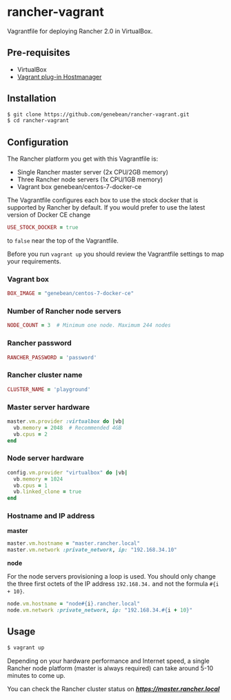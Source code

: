 # rancher-vagrant
Vagrantfile for deploying Rancher 2.0 in VirtualBox.

## Pre-requisites

* VirtualBox
* [Vagrant plug-in Hostmanager](https://github.com/devopsgroup-io/vagrant-hostmanager)

## Installation

```bash
$ git clone https://github.com/genebean/rancher-vagrant.git
$ cd rancher-vagrant
```

## Configuration

The Rancher platform you get with this Vagrantfile is:

* Single Rancher master server (2x CPU/2GB memory)
* Three Rancher node servers (1x CPU/1GB memory)
* Vagrant box genebean/centos-7-docker-ce

The Vagrantfile configures each box to use the stock docker that is supported by
Rancher by default. If you would prefer to use the latest version of Docker CE
change

```ruby
USE_STOCK_DOCKER = true
```

to `false` near the top of the Vagrantfile.

Before you run `vagrant up` you should review the Vagrantfile settings to map
your requirements.

### Vagrant box

```ruby
BOX_IMAGE = "genebean/centos-7-docker-ce"
```

### Number of Rancher node servers

```ruby
NODE_COUNT = 3  # Minimum one node. Maximum 244 nodes
```

### Rancher password

```ruby
RANCHER_PASSWORD = 'password'
```

### Rancher cluster name

```ruby
CLUSTER_NAME = 'playground'
```

### Master server hardware

```ruby
master.vm.provider :virtualbox do |vb|
  vb.memory = 2048  # Recommended 4GB
  vb.cpus = 2
end
```

### Node server hardware

```ruby
config.vm.provider "virtualbox" do |vb|
  vb.memory = 1024
  vb.cpus = 1
  vb.linked_clone = true
end
```

### Hostname and IP address

**master**

```ruby
master.vm.hostname = "master.rancher.local"
master.vm.network :private_network, ip: "192.168.34.10"
```

**node**

For the node servers provisioning a loop is used. You should only change the
three first octets of the IP address `192.168.34.` and not the formula
`#{i + 10}`.

```ruby
node.vm.hostname = "node#{i}.rancher.local"
node.vm.network :private_network, ip: "192.168.34.#{i + 10}"
```

## Usage

```bash
$ vagrant up
```

Depending on your hardware performance and Internet speed, a single Rancher node
platform (master is always required) can take around 5-10 minutes to come up.

You can check the Rancher cluster status on ***https://master.rancher.local***
